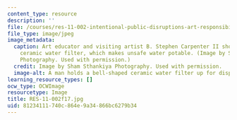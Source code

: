 ```yaml
---
content_type: resource
description: ''
file: /courses/res-11-002-intentional-public-disruptions-art-responsibility-and-pedagogy-fall-2017/81234111740c864e9a34866bc6279b34_RES-11-002f17.jpg
file_type: image/jpeg
image_metadata:
  caption: Art educator and visiting artist B. Stephen Carpenter II showcases his
    ceramic water filter, which makes unsafe water potable. (Image by Sham Sthankiya
    Photography. Used with permission.)
  credit: Image by Sham Sthankiya Photography. Used with permission.
  image-alt: A man holds a bell-shaped ceramic water filter up for display.
learning_resource_types: []
ocw_type: OCWImage
resourcetype: Image
title: RES-11-002f17.jpg
uid: 81234111-740c-864e-9a34-866bc6279b34
---
```

